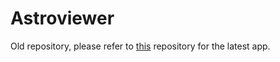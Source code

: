 # Astroviewer
Old repository, please refer to [this](https://github.com/liviu-timar/astroviewer) repository for the latest app.
